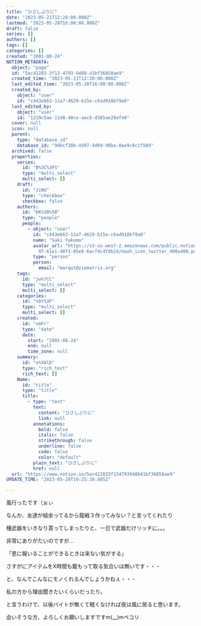 ```yaml
---
title: "ひさしぶりに"
date: "2023-05-21T12:20:00.000Z"
lastmod: "2023-05-28T16:00:00.000Z"
draft: false
series: []
authors: []
tags: []
categories: []
created: "2001-08-24"
NOTION_METADATA:
  object: "page"
  id: "5ac41283-3f13-4793-9488-41bf36858ae9"
  created_time: "2023-05-21T12:20:00.000Z"
  last_edited_time: "2023-05-28T16:00:00.000Z"
  created_by:
    object: "user"
    id: "c443eb63-11a7-4629-b15e-c6ad918b79a0"
  last_edited_by:
    object: "user"
    id: "1219c5ae-11d8-48ce-aec6-d385ae29af49"
  cover: null
  icon: null
  parent:
    type: "database_id"
    database_id: "9dbcf20b-4d97-4d69-98ba-8ae9c8c1f58d"
  archived: false
  properties:
    series:
      id: "B%3C%3FS"
      type: "multi_select"
      multi_select: []
    draft:
      id: "JiWU"
      type: "checkbox"
      checkbox: false
    authors:
      id: "bK%3B%5B"
      type: "people"
      people:
        - object: "user"
          id: "c443eb63-11a7-4629-b15e-c6ad918b79a0"
          name: "Saki Yakumo"
          avatar_url: "https://s3-us-west-2.amazonaws.com/public.notion-static.com/3ad1c4\
            97-61e1-48f1-85e8-6acf4c4fdb2d/maoh_icon_twitter_400x400.png"
          type: "person"
          person:
            email: "marqut@ziomatrix.org"
    tags:
      id: "jw%7CC"
      type: "multi_select"
      multi_select: []
    categories:
      id: "nbY%3F"
      type: "multi_select"
      multi_select: []
    created:
      id: "vmFr"
      type: "date"
      date:
        start: "2001-08-24"
        end: null
        time_zone: null
    summary:
      id: "x%3AlD"
      type: "rich_text"
      rich_text: []
    Name:
      id: "title"
      type: "title"
      title:
        - type: "text"
          text:
            content: "ひさしぶりに"
            link: null
          annotations:
            bold: false
            italic: false
            strikethrough: false
            underline: false
            code: false
            color: "default"
          plain_text: "ひさしぶりに"
          href: null
  url: "https://www.notion.so/5ac412833f134793948841bf36858ae9"
UPDATE_TIME: "2023-05-28T19:25:39.805Z"

---
```

<link rel="stylesheet" href="https://cdn.jsdelivr.net/npm/katex@0.16.2/dist/katex.min.css" integrity="sha384-bYdxxUwYipFNohQlHt0bjN/LCpueqWz13HufFEV1SUatKs1cm4L6fFgCi1jT643X" crossorigin="anonymous">


風行ったです（ぉぃ


なんか、友達が槌余ってるから龍戦３作ってみない？と言ってくれたり


種武器をいきなり貰ってしまったりと、一日で武器だけリッチに。。。


非常にありがたいのですが…


「恩に報いることができるときは来ない気がする」


さすがにアイテムをX時間も籠もって取る気合いは無いです・・・


と、なんでこんなにモノくれるんでしょうかねぇ・・・


私の方から理由聞きたいくらいだったり。


と言うわけで、以後バイトが無くて眠くなければ夜は風に居ると思います。


会いそうな方、よろしくお願いしますですm(__)mペコリ


